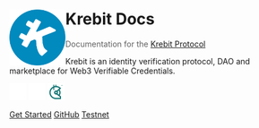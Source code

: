# <img src="/img/krebit-icon.png" alt="Krebit" height="100px" align="left"> Krebit Docs

> Documentation for the [Krebit Protocol](https://krebit.id)

Krebit is an identity verification protocol, DAO and marketplace for Web3 Verifiable Credentials.

[<img src="/img/twitter.png" alt="Twitter" height="30px">](https://twitter.com/KrebitDAO)
[<img src="/img/discord.png" alt="Discord" height="30px">](https://discord.gg/y7sMYVjxrd)
[<img src="/img/gitcoin.png" alt="Gitcoin" height="30px">](https://gitcoin.co/grants/3522/krebit)

[Get Started](#main)
[GitHub](https://github.com/KrebitDAO)
[Testnet](https://testnet.krebit.id)
